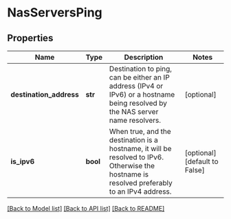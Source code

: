 # NasServersPing

## Properties
Name | Type | Description | Notes
------------ | ------------- | ------------- | -------------
**destination_address** | **str** | Destination to ping, can be either an IP address (IPv4 or IPv6) or a hostname being resolved by the NAS server name resolvers. | [optional] 
**is_ipv6** | **bool** | When true, and the destination is a hostname, it will be resolved to IPv6. Otherwise the hostname is resolved preferably to an IPv4 address. | [optional] [default to False]

[[Back to Model list]](../README.md#documentation-for-models) [[Back to API list]](../README.md#documentation-for-api-endpoints) [[Back to README]](../README.md)

